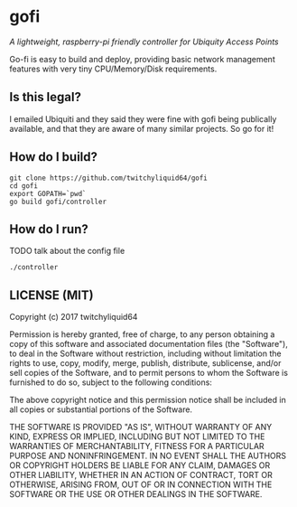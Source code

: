 gofi
============

*A lightweight, raspberry-pi friendly controller for Ubiquity Access Points*

Go-fi is easy to build and deploy, providing basic network management
features with very tiny CPU/Memory/Disk requirements.


Is this legal?
--------------

I emailed Ubiquiti and they said they were fine with gofi being publically available, and that they are aware of many similar projects. So go for it!


How do I build?
----------------

```shell
git clone https://github.com/twitchyliquid64/gofi
cd gofi
export GOPATH=`pwd`
go build gofi/controller
```

How do I run?
---------------

TODO talk about the config file

```./controller```


LICENSE (MIT)
--------------

Copyright (c) 2017 twitchyliquid64

Permission is hereby granted, free of charge, to any person obtaining a copy
of this software and associated documentation files (the "Software"), to deal
in the Software without restriction, including without limitation the rights
to use, copy, modify, merge, publish, distribute, sublicense, and/or sell
copies of the Software, and to permit persons to whom the Software is
furnished to do so, subject to the following conditions:

The above copyright notice and this permission notice shall be included in all
copies or substantial portions of the Software.

THE SOFTWARE IS PROVIDED "AS IS", WITHOUT WARRANTY OF ANY KIND, EXPRESS OR
IMPLIED, INCLUDING BUT NOT LIMITED TO THE WARRANTIES OF MERCHANTABILITY,
FITNESS FOR A PARTICULAR PURPOSE AND NONINFRINGEMENT. IN NO EVENT SHALL THE
AUTHORS OR COPYRIGHT HOLDERS BE LIABLE FOR ANY CLAIM, DAMAGES OR OTHER
LIABILITY, WHETHER IN AN ACTION OF CONTRACT, TORT OR OTHERWISE, ARISING FROM,
OUT OF OR IN CONNECTION WITH THE SOFTWARE OR THE USE OR OTHER DEALINGS IN THE
SOFTWARE.
